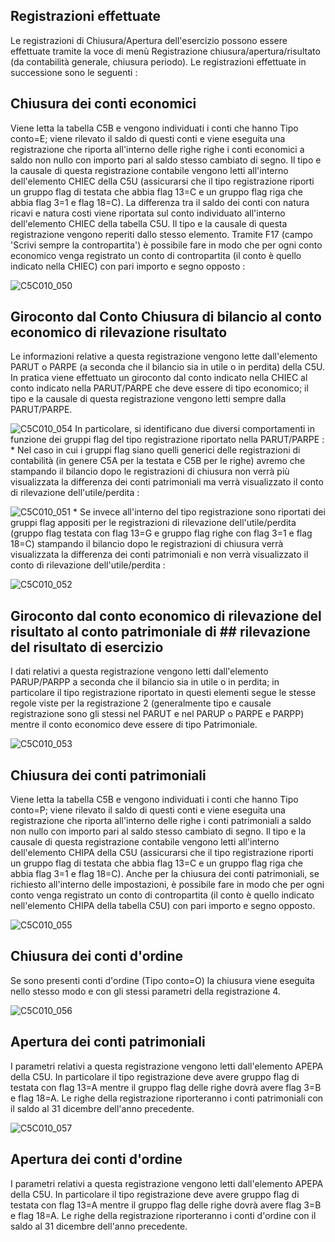 ## Registrazioni effettuate
Le registrazioni di Chiusura/Apertura dell'esercizio possono essere effettuate tramite la voce di menù Registrazione chiusura/apertura/risultato (da contabilità generale, chiusura periodo).
Le registrazioni effettuate in successione sono le seguenti : 

## Chiusura dei conti economici
Viene letta la tabella C5B e vengono individuati i conti che hanno Tipo conto=E; viene rilevato il saldo di questi conti e viene eseguita una registrazione che riporta all'interno delle righe righe i conti economici a saldo non nullo con importo pari al saldo stesso cambiato di segno. Il tipo e la causale di questa registrazione contabile vengono letti all'interno dell'elemento CHIEC della C5U (assicurarsi che il tipo registrazione riporti un gruppo flag di testata che abbia flag 13=C e un gruppo flag riga che abbia flag 3=1 e flag 18=C).
La differenza tra il saldo dei conti con natura ricavi e natura costi viene riportata sul conto individuato all'interno dell'elemento CHIEC della tabella C5U. Il tipo e la causale di questa registrazione vengono reperiti dallo stesso elemento. Tramite F17 (campo 'Scrivi sempre la contropartita') è possibile fare in modo che per ogni conto economico venga registrato un conto di contropartita (il conto è quello indicato nella CHIEC) con pari importo e segno opposto : 

![C5C010_050](https://doc.smeup.com/immagini/C5C010_F/C5C010_050.png)
## Giroconto dal Conto Chiusura di bilancio al conto economico di rilevazione risultato
Le informazioni relative a questa registrazione vengono lette dall'elemento PARUT o PARPE (a seconda che il bilancio sia in utile o in perdita) della C5U. In pratica viene effettuato un giroconto dal conto indicato nella CHIEC al conto indicato nella PARUT/PARPE che deve essere di tipo economico; il tipo e la causale di questa registrazione vengono letti sempre dalla PARUT/PARPE.

![C5C010_054](https://doc.smeup.com/immagini/C5C010_F/C5C010_054.png)
In particolare, si identificano due diversi comportamenti in funzione dei gruppi flag del tipo registrazione riportato nella PARUT/PARPE : 
 \* Nel caso in cui i gruppi flag siano quelli generici delle registrazioni di contabilità (in genere C5A per la testata e C5B per le righe) avremo che stampando il bilancio dopo le registrazioni di chiusura non verrà più visualizzata la differenza dei conti patrimoniali ma verrà visualizzato il conto di rilevazione dell'utile/perdita : 

![C5C010_051](https://doc.smeup.com/immagini/C5C010_F/C5C010_051.png)
 \* Se invece all'interno del tipo registrazione sono riportati dei gruppi flag appositi per le registrazioni di rilevazione dell'utile/perdita (gruppo flag testata con flag 13=G e gruppo flag righe con flag 3=1 e flag 18=C) stampando il bilancio dopo le registrazioni di chiusura  verrà visualizzata la differenza dei conti patrimoniali e non verrà visualizzato il conto di rilevazione dell'utile/perdita : 

![C5C010_052](https://doc.smeup.com/immagini/C5C010_F/C5C010_052.png)
## Giroconto dal conto economico di rilevazione del risultato al conto patrimoniale di ## rilevazione del risultato di esercizio
I dati relativi a questa registrazione vengono letti dall'elemento PARUP/PARPP a seconda che il bilancio sia in utile o in perdita; in particolare il tipo registrazione riportato in questi elementi segue le stesse regole viste per la registrazione 2 (generalmente tipo e causale registrazione sono gli stessi nel PARUT e nel PARUP o PARPE e PARPP) mentre il conto economico deve essere di tipo Patrimoniale.

![C5C010_053](https://doc.smeup.com/immagini/C5C010_F/C5C010_053.png)
## Chiusura dei conti patrimoniali
Viene letta la tabella C5B e vengono individuati i conti che hanno Tipo conto=P; viene rilevato il saldo di questi conti e viene eseguita una registrazione che riporta all'interno delle righe i conti patrimoniali a saldo non nullo con importo pari al saldo stesso cambiato di segno.
Il tipo e la causale di questa registrazione contabile vengono letti all'interno dell'elemento CHIPA della C5U (assicurarsi che il tipo registrazione riporti un gruppo flag di testata che abbia flag 13=C e un gruppo flag riga che abbia flag 3=1 e flag 18=C). Anche per la chiusura dei conti patrimoniali, se richiesto all'interno delle impostazioni, è possibile fare in modo che per ogni conto venga registrato un conto di contropartita (il conto è quello indicato nell'elemento CHIPA della tabella C5U) con pari importo e segno opposto.

![C5C010_055](https://doc.smeup.com/immagini/C5C010_F/C5C010_055.png)
## Chiusura dei conti d'ordine
Se sono presenti conti d'ordine (Tipo conto=O) la chiusura viene eseguita nello stesso modo e con gli stessi parametri della registrazione 4.

![C5C010_056](https://doc.smeup.com/immagini/C5C010_F/C5C010_056.png)
## Apertura dei conti patrimoniali
I parametri relativi a questa registrazione vengono letti dall'elemento APEPA della C5U. In particolare il tipo registrazione deve avere gruppo flag di testata con flag 13=A mentre il gruppo flag delle righe dovrà avere flag 3=B e flag 18=A. Le righe della registrazione riporteranno i conti patrimoniali con il saldo al 31 dicembre dell'anno precedente.

![C5C010_057](https://doc.smeup.com/immagini/C5C010_F/C5C010_057.png)
## Apertura dei conti d'ordine
I parametri relativi a questa registrazione vengono letti dall'elemento APEPA della C5U. In particolare il tipo registrazione deve avere gruppo flag di testata con flag 13=A mentre il gruppo flag delle righe dovrà avere flag 3=B e flag 18=A. Le righe della registrazione riporteranno i conti d'ordine con il saldo al 31 dicembre dell'anno precedente.
